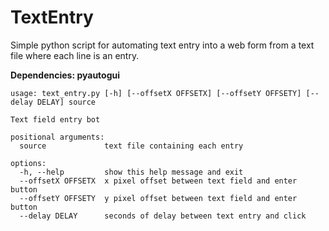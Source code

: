 # TextEntry
Simple python script for automating text entry into a web form from a text file where each line is an entry.

**Dependencies: pyautogui**

```
usage: text_entry.py [-h] [--offsetX OFFSETX] [--offsetY OFFSETY] [--delay DELAY] source

Text field entry bot

positional arguments:
  source             text file containing each entry

options:
  -h, --help         show this help message and exit
  --offsetX OFFSETX  x pixel offset between text field and enter button
  --offsetY OFFSETY  y pixel offset between text field and enter button
  --delay DELAY      seconds of delay between text entry and click
```


